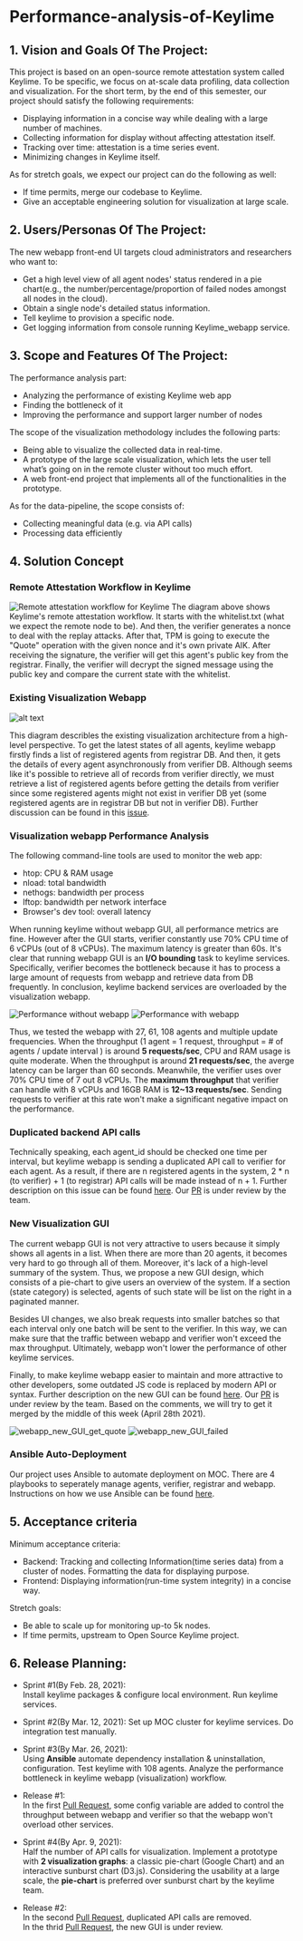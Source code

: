 # Performance-analysis-of-Keylime

## 1. Vision and Goals Of The Project:

This project is based on an open-source remote attestation system called Keylime. To be specific, we focus on at-scale data profiling, data collection and visualization. For the short term, by the end of this semester, our project should satisfy the following requirements:

- Displaying information in a concise way while dealing with a large number of machines.
- Collecting information for display without affecting attestation itself.
- Tracking over time: attestation is a time series event.
- Minimizing changes in Keylime itself.

As for stretch goals, we expect our project can do the following as well:

- If time permits, merge our codebase to Keylime.
- Give an acceptable engineering solution for visualization at large scale.

## 2. Users/Personas Of The Project:

The new webapp front-end UI targets cloud administrators and researchers who want to:

- Get a high level view of all agent nodes' status rendered in a pie chart(e.g., the number/percentage/proportion of failed nodes amongst all nodes in the cloud).
- Obtain a single node's detailed status information.
- Tell keylime to provision a specific node.
- Get logging information from console running Keylime_webapp service.

## 3. Scope and Features Of The Project:

The performance analysis part:

- Analyzing the performance of existing Keylime web app
- Finding the bottleneck of it
- Improving the performance and support larger number of nodes

The scope of the visualization methodology includes the following parts:

- Being able to visualize the collected data in real-time.
- A prototype of the large scale visualization, which lets the user tell what’s going on in the remote cluster without too much effort.
- A web front-end project that implements all of the functionalities in the prototype.

As for the data-pipeline, the scope consists of:

- Collecting meaningful data (e.g. via API calls)
- Processing data efficiently 

## 4. Solution Concept

### Remote Attestation Workflow in Keylime

![Remote attestation workflow for Keylime](./imgs/Keylime_Remote_Attestation_Workflow.png)
The diagram above shows Keylime's remote attestation workflow. It starts with the whitelist.txt (what we expect the remote node to be). And then, the verifier generates a nonce to deal with the replay attacks. After that, TPM is going to execute the "Quote" operation with the given nonce and it's own private AIK. After receiving the signature, the verifier will get this agent's public key from the registrar. Finally, the verifier will decrypt the signed message using the public key and compare the current state with the whitelist.

### Existing Visualization Webapp

![alt text](./imgs/keylime_visualization_webapp.png 'Existing visualization architecture')

This diagram describles the existing visualization architecture from a high-level perspective. To get the latest states of all agents, keylime webapp firstly finds a list of registered agents from registrar DB. And then, it gets the details of every agent asynchronously from verifier DB. Although seems like it's possible to retrieve all of records from verifier directly, we must retrieve a list of registered agents before getting the details from verifier since some registered agents might not exist in verifier DB yet (some registered agents are in registrar DB but not in verifier DB). Further discussion can be found in this [issue](https://github.com/keylime/keylime/issues/628).

### Visualization webapp Performance Analysis

The following command-line tools are used to monitor the web app:
- htop: CPU & RAM usage
- nload: total bandwidth
- nethogs: bandwidth per process
- lftop: bandwidth per network interface
- Browser's dev tool: overall latency

When running keylime without webapp GUI, all performance metrics are fine. However after the GUI starts, verifier constantly use 70% CPU time of 6 vCPUs (out of 8 vCPUs). The maximum latency is greater than 60s. It's clear that running webapp GUI is an **I/O bounding** task to keylime services. Specifically, verifier becomes the bottleneck because it has to process a large amount of requests from webapp and retrieve data from DB frequently. In conclusion, keylime backend services are overloaded by the visualization webapp.

![Performance without webapp](./imgs/perf_without_webapp.png)
![Performance with webapp](./imgs/perf_27_agents_webapp.png)

Thus, we tested the webapp with 27, 61, 108 agents and multiple update frequencies. When the throughput (1 agent = 1 request, throughput = # of agents / update interval ) is around **5 requests/sec**, CPU and RAM usage is quite moderate. When the throughput is around **21 requests/sec**, the averge latency can be larger than 60 seconds. Meanwhile, the verifier uses over 70% CPU time of 7 out 8 vCPUs. The **maximum throughput** that verifier can handle with 8 vCPUs and 16GB RAM is **12~13 requests/sec**. Sending requests to verifier at this rate won't make a significant negative impact on the performance.

### Duplicated backend API calls

Technically speaking, each agent_id should be checked one time per interval, but keylime webapp is sending a duplicated API call to verifier for each agent. As a result, if there are n registered agents in the system, 2 * n (to verifier) + 1 (to registrar) API calls will be made instead of n + 1. Further description on this issue can be found [here](https://github.com/keylime/keylime/issues/634). Our [PR](https://github.com/keylime/keylime/pull/635) is under review by the team.

### New Visualization GUI

The current webapp GUI is not very attractive to users because it simply shows all agents in a list. When there are more than 20 agents, it becomes very hard to go through all of them. Moreover, it's lack of a high-level summary of the system. Thus, we propose a new GUI design, which consists of a pie-chart to give users an overview of the system. If a section (state category) is selected, agents of such state will be list on the right in a paginated manner.

Besides UI changes, we also break requests into smaller batches so that each interval only one batch will be sent to the verifier. In this way, we can make sure that the traffic between webapp and verifier won't exceed the max throughput. Ultimately, webapp won't lower the performance of other keylime services.

Finally, to make keylime webapp easier to maintain and more attractive to other developers, some outdated JS code is replaced by modern API or syntax. Further description on the new GUI can be found [here](https://github.com/keylime/keylime/issues/636). Our [PR](https://github.com/keylime/keylime/pull/637) is under review by the team. Based on the comments, we will try to get it merged by the middle of this week (April 28th 2021).

![webapp_new_GUI_get_quote](./imgs/webapp_get_quote.png)
![webapp_new_GUI_failed](./imgs/webapp_failed.png)

### Ansible Auto-Deployment

Our project uses Ansible to automate deployment on MOC. There are 4 playbooks to seperately manage agents, verifier, registrar and webapp. Instructions on how we use Ansible can be found [here](https://github.com/FengqiQiao/keylime_ansible). 

## 5. Acceptance criteria

Minimum acceptance criteria:

- Backend: Tracking and collecting Information(time series data) from a cluster of nodes. Formatting the data for displaying purpose.
- Frontend: Displaying information(run-time system integrity) in a concise way.

Stretch goals:

- Be able to scale up for monitoring up-to 5k nodes.
- If time permits, upstream to Open Source Keylime project.

## 6. Release Planning:

- Sprint #1(By Feb. 28, 2021):  
   Install keylime packages & configure local environment.
   Run keylime services.

- Sprint #2(By Mar. 12, 2021): 
   Set up MOC cluster for keylime services.
   Do integration test manually.

- Sprint #3(By Mar. 26, 2021):  
   Using **Ansible** automate dependency installation & uninstallation, configuration.
   Test keylime with 108 agents.
   Analyze the performance bottleneck in keylime webapp (visualization) workflow.

- Release #1:  
   In the first [Pull Request](https://github.com/keylime/keylime/pull/601), some config variable are added to control the throughput between webapp and verifier so that the webapp won't overload other services.

- Sprint #4(By Apr. 9, 2021):  
   Half the number of API calls for visualization.
   Implement a prototype with **2 visualization graphs**: a classic pie-chart (Google Chart) and an interactive sunburst chart (D3.js). Considering the usability at a large scale, the **pie-chart** is preferred over sunburst chart by the keylime team.

- Release #2:  
   In the second [Pull Request](https://github.com/keylime/keylime/pull/635), duplicated API calls are removed.  
   In the thrid [Pull Request](https://github.com/keylime/keylime/pull/637), the new GUI is under review.
